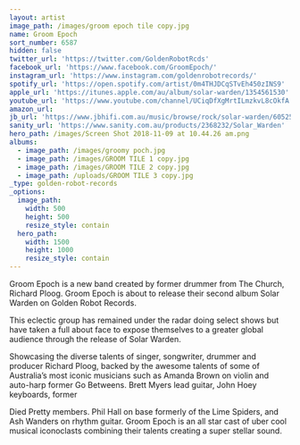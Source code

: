 ```yaml
---
layout: artist
image_path: /images/groom epoch tile copy.jpg
name: Groom Epoch
sort_number: 6587
hidden: false
twitter_url: 'https://twitter.com/GoldenRobotRcds'
facebook_url: 'https://www.facebook.com/GroomEpoch/'
instagram_url: 'https://www.instagram.com/goldenrobotrecords/'
spotify_url: 'https://open.spotify.com/artist/0m4THJDCqSTvEh450zINS9'
apple_url: 'https://itunes.apple.com/au/album/solar-warden/1354561530'
youtube_url: 'https://www.youtube.com/channel/UCiqDfXgMrtILmzkvL8cOkfA'
amazon_url:
jb_url: 'https://www.jbhifi.com.au/music/browse/rock/solar-warden/605254/'
sanity_url: 'https://www.sanity.com.au/products/2368232/Solar_Warden'
hero_path: /images/Screen Shot 2018-11-09 at 10.44.26 am.png
albums:
  - image_path: /images/groomy poch.jpg
  - image_path: /images/GROOM TILE 1 copy.jpg
  - image_path: /images/GROOM TILE 2 copy.jpg
  - image_path: /uploads/GROOM TILE 3 copy.jpg
_type: golden-robot-records
_options:
  image_path:
    width: 500
    height: 500
    resize_style: contain
  hero_path:
    width: 1500
    height: 1000
    resize_style: contain
---
```


Groom Epoch is a new band created by former drummer from The Church, Richard Ploog. Groom Epoch is about to release their second album Solar Warden on Golden Robot Records.

This eclectic group has remained under the radar doing select shows but have taken a full about face to expose themselves to a greater global audience through the release of Solar Warden.

Showcasing the diverse talents of singer, songwriter, drummer and producer Richard Ploog, backed by the awesome talents of some of Australia’s most iconic musicians such as Amanda Brown on violin and auto-harp former Go Betweens. Brett Myers lead guitar, John Hoey keyboards, former

Died Pretty members. Phil Hall on base formerly of the Lime Spiders, and Ash Wanders on rhythm guitar. Groom Epoch is an all star cast of uber cool musical iconoclasts combining their talents creating a super stellar sound.